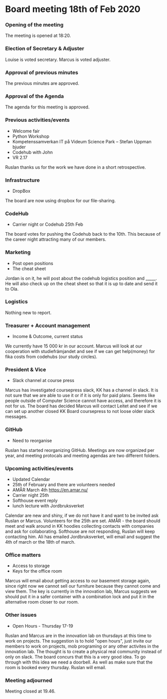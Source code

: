 
# Board meeting 18th of Feb 2020
### Opening of the meeting

The meeting is opened at 18:20.

### Election of Secretary & Adjuster

Louise is voted secretary.
Marcus is voted adjuster.

### Approval of previous minutes

The previous minutes are approved.

### Approval of the Agenda

The agenda for this meeting is approved.

### Previous activities/events
- Welcome fair
- Python Workshop
- Kompetenssamverkan IT på Videum Science Park – Stefan Uppman bjuder
- Codehub with John
- VR 2.17

Ruslan thanks us for the work we have done in a short retrospective. 

### Infrastructure
- DropBox

The board are now using dropbox for our file-sharing.

### CodeHub
- Carrier night or Codehub 25th Feb

The board votes for pushing the Codehub back to the 10th. This because of the career night attracting many of our members.

### Marketing
- Post open positions
- The cheat sheet 

Jordan is on it, he will post about the codehub logistics position and _____.
He will also check up on the cheat sheet so that it is up to date and send it to Ola. 

### Logistics

Nothing new to report.
 
### Treasurer + Account management
- Income & Outcome, current status

We currently have 15 000 kr in our account. 
Marcus will look at our cooperation with studiefrämjandet and see if we can get help(money) for fika costs from codehubs (our study circles). 

### President & Vice
- Slack channel at course press

Marcus has investigated coursepress slack, KK has a channel in slack. It is not sure that we are able to use it or if it is only for paid plans.
Seems like people outside of Computer Science cannot have access, and therefore it is not for us.
The board has decided Marcus will contact Leitet and see if we can set up another closed KK Board coursepress to not loose older slack messages.

### GitHub
- Need to reorganise

Ruslan has started reorganizing GitHub. Meetings are now organized per year, and meeting protocals and meeting agendas are two different folders.

### Upcoming activities/events
- Updated Calendar
- 25th of February and there are volunteers needed
- AMÅR March 4th https://en.amar.nu/
- Carrier night 25th
- Softhouse event reply
- lunch lecture with Jordbruksverket

Calendar are new and shiny, if we do not have it and want to be invited ask Ruslan or Marcus.
Volunteers for the 25th are set.
AMÅR - the board should meet and walk around in KK hoodies collecting contacts with companies and ask for collaborating. 
Softhouse are not responding, Ruslan will keep contacting him.
Ali has emailed Jordbruksverket, will email and suggest the 4th of march or the 18th of march. 
 
### Office matters
- Access to storage
- Keys for the office room

Marcus will email about getting access to our basement storage again, since right now we cannot sell our furniture because they cannot come and view them.
The key is currently in the innovation lab, Marcus suggests we should put it in a safer container with a combination lock and put it in the alternative room closer to our room. 

### Other issues
- Open Hours - Thursday 17-19

Ruslan and Marcus are in the innovation lab on thursdays at this time to work on projects. The suggestion is to hold "open hours", just invite our members to work on projects, mob programing or any other activites in the innovation lab. The thought is to create a physical real community instead of only on slack. 
The board concurs that this is a very good idea. 
To go through with this idea we need a doorbell.
As well as make sure that the room is booked every thursday. Ruslan will email. 

### Meeting adjourned

Meeting closed at 19.46. 